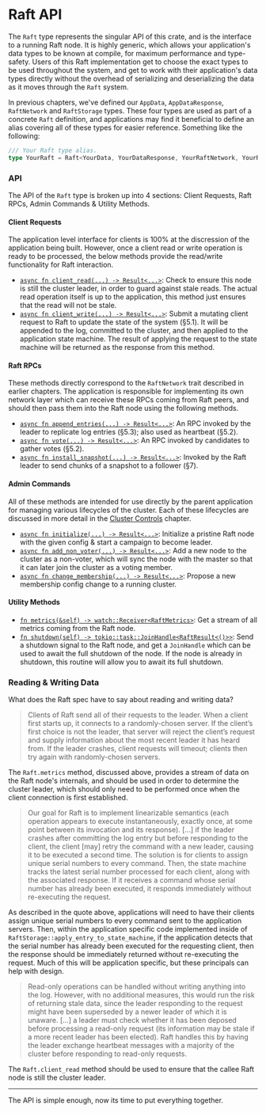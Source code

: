 Raft API
========
The `Raft` type represents the singular API of this crate, and is the interface to a running Raft node. It is highly generic, which allows your application's data types to be known at compile, for maximum performance and type-safety. Users of this Raft implementation get to choose the exact types to be used throughout the system, and get to work with their application's data types directly without the overhead of serializing and deserializing the data as it moves through the `Raft` system.

In previous chapters, we've defined our `AppData`, `AppDataResponse`, `RaftNetwork` and `RaftStorage` types. These four types are used as part of a concrete `Raft` definition, and applications may find it beneficial to define an alias covering all of these types for easier reference. Something like the following:

```rust
/// Your Raft type alias.
type YourRaft = Raft<YourData, YourDataResponse, YourRaftNetwork, YourRaftStorage>;
```

### API
The API of the `Raft` type is broken up into 4 sections: Client Requests, Raft RPCs, Admin Commands & Utility Methods.

#### Client Requests
The application level interface for clients is 100% at the discression of the application being built. However, once a client read or write operation is ready to be processed, the below methods provide the read/write functionality for Raft interaction.

- [`async fn client_read(...) -> Result<...>`](TODO:): Check to ensure this node is still the cluster leader, in order to guard against stale reads. The actual read operation itself is up to the application, this method just ensures that the read will not be stale.
- [`async fn client_write(...) -> Result<...>`](TODO:): Submit a mutating client request to Raft to update the state of the system (§5.1). It will be appended to the log, committed to the cluster, and then applied to the application state machine. The result of applying the request to the state machine will be returned as the response from this method.

#### Raft RPCs
These methods directly correspond to the `RaftNetwork` trait described in earlier chapters. The application is responsible for implementing its own network layer which can receive these RPCs coming from Raft peers, and should then pass them into the Raft node using the following methods.

- [`async fn append_entries(...) -> Result<...>`](TODO:): An RPC invoked by the leader to replicate log entries (§5.3); also used as heartbeat (§5.2).
- [`async fn vote(...) -> Result<...>`](TODO:): An RPC invoked by candidates to gather votes (§5.2).
- [`async fn install_snapshot(...) -> Result<...>`](TODO:): Invoked by the Raft leader to send chunks of a snapshot to a follower (§7).

#### Admin Commands
All of these methods are intended for use directly by the parent application for managing various lifecycles of the cluster. Each of these lifecycles are discussed in more detail in the [Cluster Controls](TODO:) chapter.

- [`async fn initialize(...) -> Result<...>`](TODO:): Initialize a pristine Raft node with the given config & start a campaign to become leader.
- [`async fn add_non_voter(...) -> Result<...>`](TODO:): Add a new node to the cluster as a non-voter, which will sync the node with the master so that it can later join the cluster as a voting member.
- [`async fn change_membership(...) -> Result<...>`](TODO:): Propose a new membership config change to a running cluster.

#### Utility Methods
- [`fn metrics(&self) -> watch::Receiver<RaftMetrics>`](TODO:): Get a stream of all metrics coming from the Raft node.
- [`fn shutdown(self) -> tokio::task::JoinHandle<RaftResult<()>>`](TODO:): Send a shutdown signal to the Raft node, and get a `JoinHandle` which can be used to await the full shutdown of the node. If the node is already in shutdown, this routine will allow you to await its full shutdown.

### Reading & Writing Data
What does the Raft spec have to say about reading and writing data?

> Clients of Raft send all of their requests to the leader. When a client first starts up, it connects to a randomly-chosen server. If the client’s first choice is not the leader, that server will reject the client’s request and supply information about the most recent leader it has heard from. If the leader crashes, client requests will timeout; clients then try again with randomly-chosen servers.

The `Raft.metrics` method, discussed above, provides a stream of data on the Raft node's internals, and should be used in order to determine the cluster leader, which should only need to be performed once when the client connection is first established.

> Our goal for Raft is to implement linearizable semantics (each operation appears to execute instantaneously, exactly once, at some point between its invocation and its response). [...] if the leader crashes after committing the log entry but before responding to the client, the client [may] retry the command with a new leader, causing it to be executed a second time. The solution is for clients to assign unique serial numbers to every command. Then, the state machine tracks the latest serial number processed for each client, along with the associated response. If it receives a command whose serial number has already been executed, it responds immediately without re-executing the request.

As described in the quote above, applications will need to have their clients assign unique serial numbers to every command sent to the application servers. Then, within the application specific code implemented inside of `RaftStorage::apply_entry_to_state_machine`, if the application detects that the serial number has already been executed for the requesting client, then the response should be immediately returned without re-executing the request. Much of this will be application specific, but these principals can help with design.

> Read-only operations can be handled without writing anything into the log. However, with no additional measures, this would run the risk of returning stale data, since the leader responding to the request might have been superseded by a newer leader of which it is unaware. [...] a leader must check whether it has been deposed before processing a read-only request (its information may be stale if a more recent leader has been elected). Raft handles this by having the leader exchange heartbeat messages with a majority of the cluster before responding to read-only requests.

The `Raft.client_read` method should be used to ensure that the callee Raft node is still the cluster leader.

----

The API is simple enough, now its time to put everything together.
